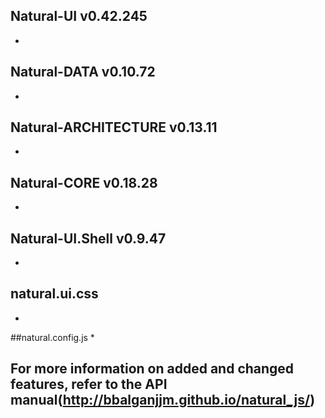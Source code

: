 ## Natural-UI v0.42.245
 *

## Natural-DATA v0.10.72
 *

## Natural-ARCHITECTURE v0.13.11
 *

## Natural-CORE v0.18.28
 *

## Natural-UI.Shell v0.9.47
 *

## natural.ui.css
 *

##natural.config.js
 *

## For more information on added and changed features, refer to the API manual(http://bbalganjjm.github.io/natural_js/)